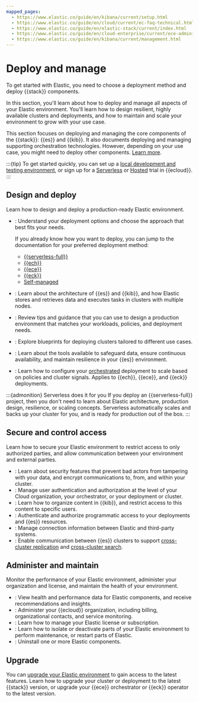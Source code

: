 ```yaml
---
mapped_pages:
  - https://www.elastic.co/guide/en/kibana/current/setup.html
  - https://www.elastic.co/guide/en/cloud/current/ec-faq-technical.html
  - https://www.elastic.co/guide/en/elastic-stack/current/index.html
  - https://www.elastic.co/guide/en/cloud-enterprise/current/ece-administering-deployments.html
  - https://www.elastic.co/guide/en/kibana/current/management.html
---
```


# Deploy and manage

To get started with Elastic, you need to choose a deployment method and deploy {{stack}} components.

In this section, you'll learn about how to deploy and manage all aspects of your Elastic environment. You'll learn how to design resilient, highly available clusters and deployments, and how to maintain and scale your environment to grow with your use case.

This section focuses on deploying and managing the core components of the {{stack}}: {{es}} and {{kib}}. It also documents deploying and managing supporting orchestration technologies. However, depending on your use case, you might need to deploy other components. [Learn more](/get-started/the-stack.md).

:::{tip}
To get started quickly, you can set up a [local development and testing environment](/solutions/search/run-elasticsearch-locally.md), or sign up for a [Serverless](https://cloud.elastic.co/serverless-registration) or [Hosted](https://cloud.elastic.co/registration) trial in {{ecloud}}.
:::

## Design and deploy

Learn how to design and deploy a production-ready Elastic environment.

* [](/deploy-manage/deploy.md): Understand your deployment options and choose the approach that best fits your needs.

  If you already know how you want to deploy, you can jump to the documentation for your preferred deployment method:
  * [{{serverless-full}}](/deploy-manage/deploy/elastic-cloud/serverless.md)
  * [{{ech}}](/deploy-manage/deploy/elastic-cloud/cloud-hosted.md)
  * [{{ece}}](/deploy-manage/deploy/cloud-enterprise.md)
  * [{{eck}}](/deploy-manage/deploy/cloud-on-k8s.md)
  * [Self-managed](/deploy-manage/deploy/self-managed.md)

* [](/deploy-manage/distributed-architecture.md): Learn about the architecture of {{es}} and {{kib}}, and how Elastic stores and retrieves data and executes tasks in clusters with multiple nodes.
* [](/deploy-manage/production-guidance.md): Review tips and guidance that you can use to design a production environment that matches your workloads, policies, and deployment needs.
* [](/deploy-manage/reference-architectures.md): Explore blueprints for deploying clusters tailored to different use cases.
* [](/deploy-manage/tools.md): Learn about the tools available to safeguard data, ensure continuous availability, and maintain resilience in your {{es}} environment.
* [](/deploy-manage/autoscaling.md): Learn how to configure your [orchestrated](/deploy-manage/deploy.md#about-orchestration) deployment to scale based on policies and cluster signals. Applies to {{ech}}, {{ece}}, and {{eck}} deployments.

:::{admonition} Serverless does it for you
If you deploy an {{serverless-full}} project, then you don't need to learn about Elastic architecture, production design, resilience, or scaling concepts. Serverless automatically scales and backs up your cluster for you, and is ready for production out of the box.
:::

## Secure and control access

Learn how to secure your Elastic environment to restrict access to only authorized parties, and allow communication between your environment and external parties.

* [](/deploy-manage/security.md): Learn about security features that prevent bad actors from tampering with your data, and encrypt communications to, from, and within your cluster.
* [](/deploy-manage/users-roles.md): Manage user authentication and authorization at the level of your Cloud organization, your orchestrator, or your deployment or cluster.
* [](/deploy-manage/manage-spaces.md): Learn how to organize content in {{kib}}, and restrict access to this content to specific users.
* [](/deploy-manage/api-keys.md): Authenticate and authorize programmatic access to your deployments and {{es}} resources.
* [](/deploy-manage/manage-connectors.md): Manage connection information between Elastic and third-party systems.
* [](/deploy-manage/remote-clusters.md): Enable communication between {{es}} clusters to support [cross-cluster replication](/deploy-manage/tools/cross-cluster-replication.md) and [cross-cluster search](/solutions/search/cross-cluster-search.md).

## Administer and maintain

Monitor the performance of your Elastic environment, administer your organization and license, and maintain the health of your environment.

* [](/deploy-manage/monitor.md): View health and performance data for Elastic components, and receive recommendations and insights.
* [](/deploy-manage/cloud-organization.md): Administer your {{ecloud}} organization, including billing, organizational contacts, and service monitoring.
* [](/deploy-manage/license.md): Learn how to manage your Elastic license or subscription.
* [](/deploy-manage/maintenance.md): Learn how to isolate or deactivate parts of your Elastic environment to perform maintenance, or restart parts of Elastic.
* [](/deploy-manage/uninstall.md): Uninstall one or more Elastic components.

## Upgrade

You can [upgrade your Elastic environment](/deploy-manage/upgrade.md) to gain access to the latest features. Learn how to upgrade your cluster or deployment to the latest {{stack}} version, or upgrade your {{ece}} orchestrator or {{eck}} operator to the latest version.

